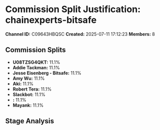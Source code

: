 # Commission Split Justification: chainexperts-bitsafe

**Channel ID:** C09643HBQSC
**Created:** 2025-07-11 17:12:23
**Members:** 8

## Commission Splits

- **U08TZSG4QKT:** 11.1%
- **Addie Tackman:** 11.1%
- **Jesse Eisenberg - Bitsafe:** 11.1%
- **Amy Wu:** 11.1%
- **Aki:** 11.1%
- **Robert Tera:** 11.1%
- **Slackbot:** 11.1%
- **:** 11.1%
- **Mayank:** 11.1%

## Stage Analysis

